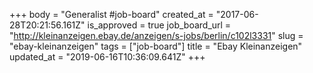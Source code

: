 +++
body = "Generalist #job-board"
created_at = "2017-06-28T20:21:56.161Z"
is_approved = true
job_board_url = "http://kleinanzeigen.ebay.de/anzeigen/s-jobs/berlin/c102l3331"
slug = "ebay-kleinanzeigen"
tags = ["job-board"]
title = "Ebay Kleinanzeigen"
updated_at = "2019-06-16T10:36:09.641Z"
+++

